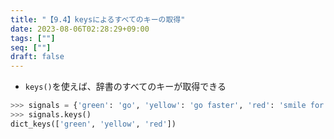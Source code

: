 ```yaml
---
title: "【9.4】keysによるすべてのキーの取得"
date: 2023-08-06T02:28:29+09:00
tags: [""]
seq: [""]
draft: false
---
```


- `keys()`を使えば、辞書のすべてのキーが取得できる

```python
>>> signals = {'green': 'go', 'yellow': 'go faster', 'red': 'smile for the camera'}
>>> signals.keys()
dict_keys(['green', 'yellow', 'red'])
```